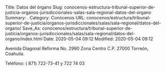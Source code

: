 Title: Datos del órgano
Slug: conocenos-estructura-tribunal-superior-de-justicia-organos-jurisdiccionales-salas-sala-regional-datos-del-organo
Summary: .
Category: Conócenos
URL: conocenos/estructura/tribunal-superior-de-justicia/organos-jurisdiccionales/salas/sala-regional/datos-del-organo/
Save_As: conocenos/estructura/tribunal-superior-de-justicia/organos-jurisdiccionales/salas/sala-regional/datos-del-organo/index.html
Date: 2020-05-04 09:12
Modified: 2020-05-04 09:12



Avenida Diagonal Reforma No. 2990
Zona Centro
C.P. 27000
Torreón, Coahuila.

Teléfono: ( 871)   722-73-41  y  722 74 03



